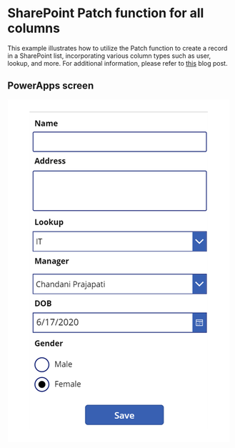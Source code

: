 # SharePoint Patch function for all columns
This example illustrates how to utilize the Patch function to create a record in a SharePoint list, incorporating various column types such as user, lookup, and more. For additional information, please refer to [this](https://www.c-sharpcorner.com/article/powerapps-patch-fuction-with-complex-columns/) blog post.

## PowerApps screen
![App](App.png)






